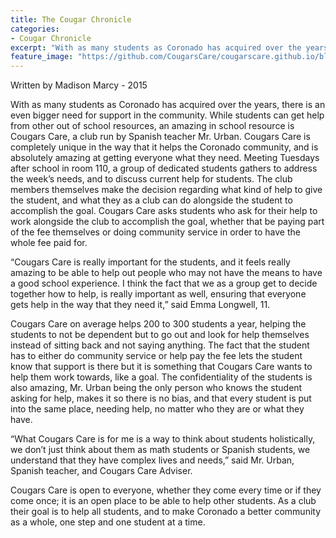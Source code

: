 ```yaml
---
title: The Cougar Chronicle
categories:
- Cougar Chronicle
excerpt: "With as many students as Coronado has acquired over the years, there is an even bigger need for support in the community. While students can get help from other out of school resources, an amazing in school resource is Cougars Care, a club run by Spanish teacher Mr. Urban. Cougars Care is completely unique in the way that it helps the Coronado community, and is absolutely amazing at getting everyone what they need."
feature_image: "https://github.com/CougarsCare/cougarscare.github.io/blob/master/assets/images/testpic.jpg?raw=true"
---
```

Written by Madison Marcy - 2015

With as many students as Coronado has acquired over the years, there is an even bigger need for support in the community. While students can get help from other out of school resources, an amazing in school resource is Cougars Care, a club run by Spanish teacher Mr. Urban. Cougars Care is completely unique in the way that it helps the Coronado community, and is absolutely amazing at getting everyone what they need. Meeting Tuesdays after school in room 110, a group of dedicated students gathers to address the week’s needs, and to discuss current help for students.  The club members themselves make the decision regarding what kind of help to give the student, and what they as a club can do alongside the student to accomplish the goal. Cougars Care asks students who ask for their help to work alongside the club to accomplish the goal, whether that be paying part of the fee themselves or doing community service in order to have the whole fee paid for.

“Cougars Care is really important for the students, and it feels really amazing to be able to help out people who may not have the means to have a good school experience. I think the fact that we as a group get to decide together how to help, is really important as well, ensuring that everyone gets help in the way that they need it,” said Emma Longwell, 11.

Cougars Care on average helps 200 to 300 students a year, helping the students to not be dependent but to go out and look for help themselves instead of sitting back and not saying anything. The fact that the student has to either do community service or help pay the fee lets the student know that support is there but it is something that Cougars Care wants to help them work towards, like a goal. The confidentiality of the students is also amazing, Mr. Urban being the only person who knows the student asking for help, makes it so there is no bias, and that every student is put into the same place, needing help, no matter who they are or what they have.

“What Cougars Care is for me is a way to think about students holistically, we don’t just think about them as math students or Spanish students, we understand that they have complex lives and needs,” said Mr. Urban, Spanish teacher, and Cougars Care Adviser.

Cougars Care is open to everyone, whether they come every time or if they come once; it is an open place to be able to help other students. As a club their goal is to help all students, and to make Coronado a better community as a whole, one step and one student at a time.
